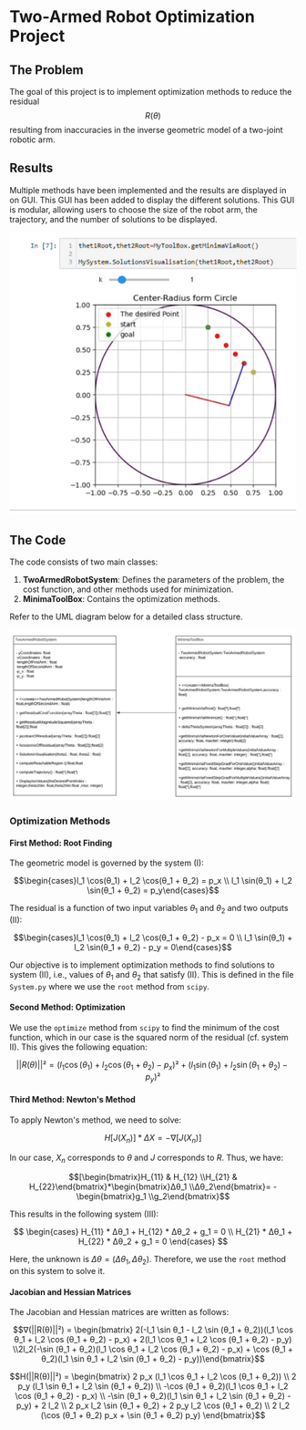 # Two-Armed Robot Optimization Project

## The Problem

The goal of this project is to implement optimization methods to reduce the residual $$R(θ)$$ resulting from inaccuracies in the inverse geometric model of a two-joint robotic arm.

## Results

Multiple methods have been implemented and the results are displayed in on GUI. This GUI has been added to display the different solutions. This GUI is modular, allowing users to choose the size of the robot arm, the trajectory, and the number of solutions to be displayed.


![Solution Visualization](https://github.com/Svadilfvari/2DofRobotTrajectoryOptimizationProject/blob/main/2Dof_Robot_Arm_GUI.gif)
## The Code

The code consists of two main classes:

1. **TwoArmedRobotSystem**: Defines the parameters of the problem, the cost function, and other methods used for minimization.
2. **MinimaToolBox**: Contains the optimization methods.

Refer to the UML diagram below for a detailed class structure.

![UML Diagram](https://github.com/Svadilfvari/2DofRobotTrajectoryOptimizationProject/blob/main/2DofRobotOptimizationUML.png)

### Optimization Methods

#### First Method: Root Finding

The geometric model is governed by the system (I):

$$\begin{cases}l_1 \cos(θ_1) + l_2 \cos(θ_1 + θ_2) = p_x \\ l_1 \sin(θ_1) + l_2 \sin(θ_1 + θ_2) = p_y\end{cases}$$

The residual is a function of two input variables $θ_1$ and $θ_2$ and two outputs (II):

$$\begin{cases}l_1 \cos(θ_1) + l_2 \cos(θ_1 + θ_2) - p_x = 0 \\ l_1 \sin(θ_1) + l_2 \sin(θ_1 + θ_2) - p_y = 0\end{cases}$$

Our objective is to implement optimization methods to find solutions to system (II), i.e., values of $θ_1$ and $θ_2$ that satisfy (II). This is defined in the file `System.py` where we use the `root` method from `scipy`.

#### Second Method: Optimization

We use the `optimize` method from `scipy` to find the minimum of the cost function, which in our case is the squared norm of the residual (cf. system II). This gives the following equation:

$$||R(θ)||² = (l_1 \cos(θ_1) + l_2 \cos(θ_1 + θ_2) - p_x)² + (l_1 \sin(θ_1) + l_2 \sin(θ_1 + θ_2) - p_y)²$$

#### Third Method: Newton's Method

To apply Newton's method, we need to solve:

$$H[J(X_n)] * ΔX = - ∇[J(X_n)]$$

In our case, $X_n$ corresponds to $θ$ and $J$ corresponds to $R$. Thus, we have:

$$[\begin{bmatrix}H_{11} & H_{12} \\H_{21} & H_{22}\end{bmatrix}*\begin{bmatrix}Δθ_1 \\Δθ_2\end{bmatrix}= -\begin{bmatrix}g_1 \\g_2\end{bmatrix}$$

This results in the following system (III):

$$
\begin{cases}
H_{11} * Δθ_1 + H_{12} * Δθ_2 + g_1 = 0 \\
H_{21} * Δθ_1 + H_{22} * Δθ_2 + g_1 = 0
\end{cases}
$$

Here, the unknown is $Δθ = (Δθ_1, Δθ_2)$. Therefore, we use the `root` method on this system to solve it.

#### Jacobian and Hessian Matrices

The Jacobian and Hessian matrices are written as follows:

$$∇(||R(θ)||²) = \begin{bmatrix} 2(-l_1 \sin θ_1 - l_2 \sin (θ_1 + θ_2))(l_1 \cos θ_1 + l_2 \cos (θ_1 + θ_2) - p_x) + 2(l_1 \cos θ_1 + l_2 \cos (θ_1 + θ_2) - p_y) \\2l_2(-\sin (θ_1 + θ_2)(l_1 \cos θ_1 + l_2 \cos (θ_1 + θ_2) - p_x) + \cos (θ_1 + θ_2)(l_1 \sin θ_1 + l_2 \sin (θ_1 + θ_2) - p_y))\end{bmatrix}$$



$$H(||R(θ)||²) = \begin{bmatrix}
2 p_x (l_1 \cos θ_1 + l_2 \cos (θ_1 + θ_2)) \\
2 p_y (l_1 \sin θ_1 + l_2 \sin (θ_1 + θ_2)) \\
-\cos (θ_1 + θ_2)(l_1 \cos θ_1 + l_2 \cos (θ_1 + θ_2) - p_x) \\
-\sin (θ_1 + θ_2)(l_1 \sin θ_1 + l_2 \sin (θ_1 + θ_2) - p_y) + 2 l_2 \\
2 p_x l_2 \sin (θ_1 + θ_2) + 2 p_y l_2 \cos (θ_1 + θ_2) \\
2 l_2 (\cos (θ_1 + θ_2) p_x + \sin (θ_1 + θ_2) p_y)
\end{bmatrix}$$
